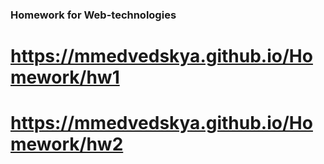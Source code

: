 ### Homework for Web-technologies
# https://mmedvedskya.github.io/Homework/hw1
# https://mmedvedskya.github.io/Homework/hw2
